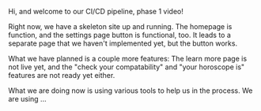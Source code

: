 Hi, and welcome to our CI/CD pipeline, phase 1 video! 

Right now, we have a skeleton site up and running. The homepage is function, and the settings page button is functional, too. It leads to a separate page that we haven't implemented yet, but the button works.

What we have planned is a couple more features: The learn more page is not live yet, and the "check your compatability" and "your horoscope is" features are not ready yet either. 

What we are doing now is using various tools to help us in the process. 
We are using ...
